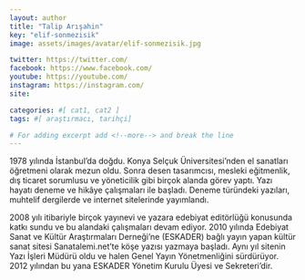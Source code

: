 ```yaml
---
layout: author
title: "Talip Arışahin"
key: "elif-sonmezisik"
image: assets/images/avatar/elif-sonmezisik.jpg

twitter: https://twitter.com/
facebook: https://www.facebook.com/
youtube: https://youtube.com/
instagram: https://instagram.com/
site: 

categories: #[ cat1, cat2 ]
tags: #[ araştırmacı, tarihçi]

# For adding excerpt add <!--more--> and break the line
---
```

1978 yılında İstanbul’da doğdu. Konya Selçuk Üniversitesi’nden el sanatları öğretmeni olarak mezun oldu. Sonra desen tasarımcısı, mesleki eğitmenlik, dış ticaret sorumlusu ve yöneticilik gibi birçok alanda görev yaptı. Yazı hayatı deneme ve hikâye çalışmaları ile başladı. Deneme türündeki yazıları, muhtelif dergilerde ve internet sitelerinde yayımlandı.

2008 yılı itibariyle birçok yayınevi ve yazara edebiyat editörlüğü konusunda katkı sundu ve bu alandaki çalışmaları devam ediyor. 2010 yılında Edebiyat Sanat ve Kültür Araştırmaları Derneği’ne (ESKADER) bağlı yayın yapan kültür sanat sitesi Sanatalemi.net’te köşe yazısı yazmaya başladı. Aynı yıl sitenin Yazı İşleri Müdürü oldu ve halen Genel Yayın Yönetmenliğini sürdürüyor. 2012 yılından bu yana ESKADER Yönetim Kurulu Üyesi ve Sekreteri’dir.

 
<!--more-->

